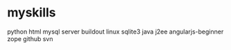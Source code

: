 myskills
========
python
html
mysql server
buildout
linux
sqlite3
java
j2ee
angularjs-beginner
zope
github
svn
